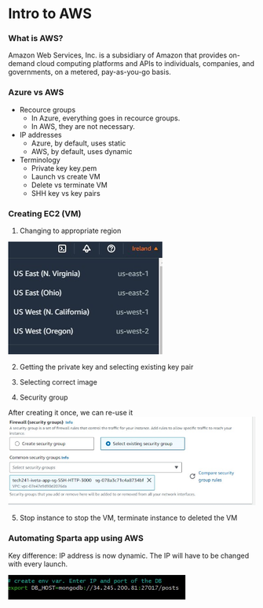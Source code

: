 # Intro to AWS

### What is AWS?

Amazon Web Services, Inc. is a subsidiary of Amazon that provides on-demand cloud computing platforms and APIs to individuals, companies, and governments, on a metered, pay-as-you-go basis.


### Azure vs AWS

- Recource groups
    - In Azure, everything goes in recource groups. 
    - In AWS, they are not necessary.
- IP addresses 
    - Azure, by default, uses static
    - AWS, by default, uses dynamic
- Terminology
    - Private key key.pem
    - Launch vs create VM
    - Delete vs terminate VM
    - SHH key vs key pairs

### Creating EC2 (VM)

1. Changing to appropriate region

![region](region.jpg)

2. Getting the private key and selecting existing key pair


3. Selecting correct image 


4. Security group
   
After creating it once, we can re-use it
![region](securityGroup.jpg)

5. Stop instance to stop the VM, terminate instance to deleted the VM


### Automating Sparta app using AWS

Key difference: IP address is now dynamic. The IP will have to be changed with every launch.

![region](dynamicIP.jpg)